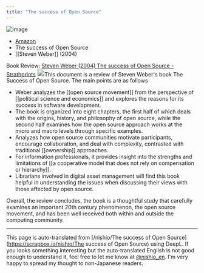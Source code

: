 ```yaml
---
title: "The success of Open Source"
---
```


![image](https://gyazo.com/0ac6607116037bd3f0bfee843fcc7bb4/thumb/1000)
- [Amazon](https://amzn.to/3KdGPiY)
- The success of Open Source
- [[Steven Weber]] (2004)

Book Review: [Steven Weber (2004) The success of Open Source - Strathprints](https://strathprints.strath.ac.uk/7545/)
<img src='https://scrapbox.io/api/pages/nishio-en/Claude/icon' alt='Claude.icon' height="19.5"/>This document is a review of Steven Weber's book The Success of Open Source. The main points are as follows
- Weber analyzes the [[open source movement]] from the perspective of [[political science and economics]] and explores the reasons for its success in software development.
- The book is organized into eight chapters, the first half of which deals with the origins, history, and philosophy of open source, while the second half examines how the open source approach works at the micro and macro levels through specific examples.
- Analyzes how open source communities motivate participants, encourage collaboration, and deal with complexity, contrasted with traditional [[ownership]] approaches.
- For information professionals, it provides insight into the strengths and limitations of [[a cooperative model that does not rely on compensation or hierarchy]].
- Librarians involved in digital asset management will find this book helpful in understanding the issues when discussing their views with those affected by open source.

Overall, the review concludes, the book is a thoughtful study that carefully examines an important 20th century phenomenon, the open source movement, and has been well received both within and outside the computing community.

---
This page is auto-translated from [/nishio/The success of Open Source](https://scrapbox.io/nishio/The success of Open Source) using DeepL. If you looks something interesting but the auto-translated English is not good enough to understand it, feel free to let me know at [@nishio_en](https://twitter.com/nishio_en). I'm very happy to spread my thought to non-Japanese readers.